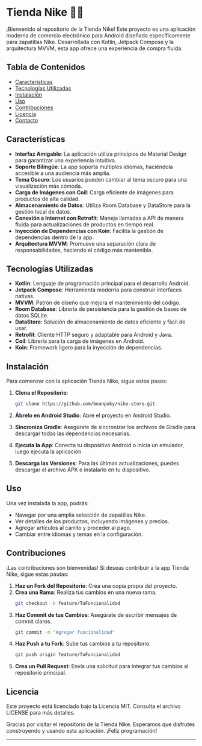 
# Tienda Nike 🏪👟

¡Bienvenido al repositorio de la Tienda Nike! Este proyecto es una aplicación moderna de comercio electrónico para Android diseñada específicamente para zapatillas Nike. Desarrollada con Kotlin, Jetpack Compose y la arquitectura MVVM, esta app ofrece una experiencia de compra fluida.

## Tabla de Contenidos

- [Características](#características)
- [Tecnologías Utilizadas](#tecnologías-utilizadas)
- [Instalación](#instalación)
- [Uso](#uso)
- [Contribuciones](#contribuciones)
- [Licencia](#licencia)
- [Contacto](#contacto)

## Características

- **Interfaz Amigable**: La aplicación utiliza principios de Material Design para garantizar una experiencia intuitiva.
- **Soporte Bilingüe**: La app soporta múltiples idiomas, haciéndola accesible a una audiencia más amplia.
- **Tema Oscuro**: Los usuarios pueden cambiar al tema oscuro para una visualización más cómoda.
- **Carga de Imágenes con Coil**: Carga eficiente de imágenes para productos de alta calidad.
- **Almacenamiento de Datos**: Utiliza Room Database y DataStore para la gestión local de datos.
- **Conexión a Internet con Retrofit**: Maneja llamadas a API de manera fluida para actualizaciones de productos en tiempo real.
- **Inyección de Dependencias con Koin**: Facilita la gestión de dependencias dentro de la app.
- **Arquitectura MVVM**: Promueve una separación clara de responsabilidades, haciendo el código más mantenible.

## Tecnologías Utilizadas

- **Kotlin**: Lenguaje de programación principal para el desarrollo Android.
- **Jetpack Compose**: Herramienta moderna para construir interfaces nativas.
- **MVVM**: Patrón de diseño que mejora el mantenimiento del código.
- **Room Database**: Librería de persistencia para la gestión de bases de datos SQLite.
- **DataStore**: Solución de almacenamiento de datos eficiente y fácil de usar.
- **Retrofit**: Cliente HTTP seguro y adaptable para Android y Java.
- **Coil**: Librería para la carga de imágenes en Android.
- **Koin**: Framework ligero para la inyección de dependencias.

## Instalación

Para comenzar con la aplicación Tienda Nike, sigue estos pasos:

1. **Clona el Repositorio**:
   ```bash
   git clone https://github.com/beanpoky/nike-store.git
   ```

2. **Ábrelo en Android Studio**:
   Abre el proyecto en Android Studio.

3. **Sincroniza Gradle**:
   Asegúrate de sincronizar los archivos de Gradle para descargar todas las dependencias necesarias.

4. **Ejecuta la App**:
   Conecta tu dispositivo Android o inicia un emulador, luego ejecuta la aplicación.

5. **Descarga las Versiones**:
   Para las últimas actualizaciones, puedes descargar el archivo APK e instalarlo en tu dispositivo.

## Uso

Una vez instalada la app, podrás:

- Navegar por una amplia selección de zapatillas Nike.
- Ver detalles de los productos, incluyendo imágenes y precios.
- Agregar artículos al carrito y proceder al pago.
- Cambiar entre idiomas y temas en la configuración.

## Contribuciones

¡Las contribuciones son bienvenidas! Si deseas contribuir a la app Tienda Nike, sigue estas pautas:

1. **Haz un Fork del Repositorio**: Crea una copia propia del proyecto.
2. **Crea una Rama**: Realiza tus cambios en una nueva rama.
   ```bash
   git checkout -b feature/TuFuncionalidad
   ```
3. **Haz Commit de tus Cambios**: Asegúrate de escribir mensajes de commit claros.
   ```bash
   git commit -m "Agregar funcionalidad"
   ```
4. **Haz Push a tu Fork**: Sube tus cambios a tu repositorio.
   ```bash
   git push origin feature/TuFuncionalidad
   ```
5. **Crea un Pull Request**: Envía una solicitud para integrar tus cambios al repositorio principal.

## Licencia

Este proyecto está licenciado bajo la Licencia MIT. Consulta el archivo LICENSE para más detalles.

Gracias por visitar el repositorio de la Tienda Nike. Esperamos que disfrutes construyendo y usando esta aplicación. ¡Feliz programación!

---
